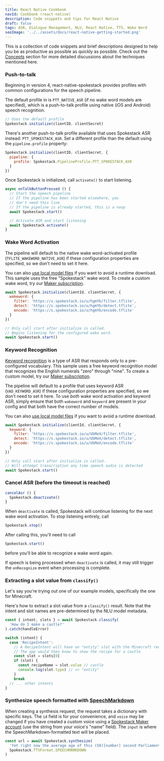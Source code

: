 ```yaml
---
title: React Native Cookbook
navId: Cookbook (react-native)
description: Code snippets and tips for React Native
draft: false
tags: ASR, Dialogue Management, NLU, React Native, TTS, Wake Word
seoImage: '../../assets/docs/react-native-getting-started.png'
---
```


This is a collection of code snippets and brief descriptions designed to help you be as productive as possible as quickly as possible. Check out the [Concepts](/docs/concepts) section for more detailed discussions about the techniques mentioned here.

### Push-to-talk

Beginning in version 4, react-native-spokestack provides profiles with common configurations for the speech pipeline.

The default profile in is `PTT_NATIVE_ASR` (if no wake word models are specified), which is a push-to-talk profile using native (iOS and Android) speech recognition.

```js
// Uses the default profile
Spokestack.initialize(clientID, clientSecret)
```

There's another push-to-talk profile available that uses Spokestack ASR instead: `PTT_SPOKESTACK_ASR`. Set a different profile than the default using the `pipeline.profile` property:

```js
Spokestack.initialize(clientID, clientSecret, {
  pipeline: {
    profile: Spokestack.PipelineProfile.PTT_SPOKESTACK_ASR
  }
})
```

Once Spokestack is initialized, call `activate()` to start listening.

```js
async onTalkButtonPressed () {
  // Start the speech pipeline
  // If the pipeline has been started elsewhere, you
  // don't need this line
  // If the pipeline is already started, this is a noop
  await Spokestack.start()

  // Activate ASR and start listening
  await Spokestack.activate()
}
```

### Wake Word Activation

The pipeline will default to the native wake word-activated profile (`TFLITE_WAKEWORD_NATIVE_ASR`) if these configuration properties are specified, so we don't need to set it here.

You can also [use local model files](require-models) if you want to avoid a runtime download. This sample uses the free "Spokestack" wake word. To create a custom wake word, try our [Maker subscription](/pricing#maker).

```js
await Spokestack.initialize(clientId, clientSecret, {
  wakeword: {
    filter: 'https://s.spokestack.io/u/hgmYb/filter.tflite',
    detect: 'https://s.spokestack.io/u/hgmYb/detect.tflite',
    encode: 'https://s.spokestack.io/u/hgmYb/encode.tflite'
  }
})

// Only call start after initialize is called.
// Begins listening for the configured wake word.
await Spokestack.start()
```

### Keyword Recognition

[Keyword recognition](/docs/concepts/keywords) is a type of ASR that responds only to a pre-configured vocabulary. This sample uses a free keyword recognition model that recognizes the English numerals "zero" through "nine". To create a custom model, try our [Maker subscription](/pricing#maker).

The pipeline will default to a profile that uses keyword ASR (`VAD_KEYWORD_ASR`) if these configuration properties are specified, so we don't need to set it here. To use _both_ wake word activation and keyword ASR, simply ensure that both `wakeword` and `keyword` are present in your config and that both have the correct number of models.

You can also [use local model files](require-models) if you want to avoid a runtime download.

```js
await Spokestack.initialize(clientId, clientSecret, {
  keyword: {
    filter: 'https://s.spokestack.io/u/UbMeX/filter.tflite',
    detect: 'https://s.spokestack.io/u/UbMeX/detect.tflite',
    encode: 'https://s.spokestack.io/u/UbMeX/encode.tflite'
  }
})

// Only call start after initialize is called.
// Will attempt transcription any time speech audio is detected
await Spokestack.start()
```

### Cancel ASR (before the timeout is reached)

```js
cancelAsr () {
  Spokestack.deactivate()
}
```

When `deactivate` is called, Spokestack will continue listening for the next wake word activation. To stop listening entirely, call

```js
Spokestack.stop()
```

After calling this, you'll need to call

```js
Spokestack.start()
```

before you'll be able to recognize a wake word again.

If speech is being processed when `deactivate` is called, it may still trigger the `onRecognize` event when processing is complete.

### Extracting a slot value from `classify()`

Let's say you're trying out one of our example models, specifically the one for Minecraft.

Here's how to extract a slot value from a `classify()` result. Note that the intent and slot names are pre-determined by the NLU model metadata.

```ts
const { intent, slots } = await Spokestack.classify(
  'How do I make a castle?'
).catch(handleError)

switch (intent) {
  case 'RecipeIntent':
    // A RecipeIntent will have an "entity" slot with the Minecraft recipe name
    // The app would then know to show the recipe for a castle
    const slot = slots[0]
    if (slot) {
      const recipeName = slot.value // castle
      console.log(slot.type) // => "entity"
    }
    break
  // ... other intents
}
```

### Synthesize speech formatted with [SpeechMarkdown](https://www.speechmarkdown.org/)

When creating a synthesis request, the request takes a dictionary with specific keys. The `id` field is for your convenience, and `voice` may be changed if you have created a custom voice using a [Spokestack Maker account](/pricing#maker) (use the string from your voice's "name" field). The `input` is where the SpeechMarkdown-formatted text will be placed.

```js
const url = await Spokestack.synthesize(
  'Yet right now the average age of this (50)[number] second Parliament is (49)[number] years old, [1s] OK.',
  Spokestack.TTSFormat.SPEECHMARKDOWN
)
```
